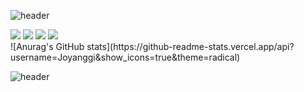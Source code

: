 ![header](https://capsule-render.vercel.app/api?type=wave&color=gradient&height=300&text=capsule%20render&fontSize=90)

<div>
<img src='https://img.shields.io/badge/-Java-brightgreen'>
<img src='https://img.shields.io/badge/-Spring-yellow'>
<img src='https://img.shields.io/badge/-Oracle-green'>
<img src="https://img.shields.io/badge/JavaScript-F7DF1E?style=flat-square&logo=JavaScript&logoColor=white"/>
</div>
![Anurag's GitHub stats](https://github-readme-stats.vercel.app/api?username=Joyanggi&show_icons=true&theme=radical)

![header](https://capsule-render.vercel.app/api?type=wave&color=gradient&height=100&section=footer&text=capsule%20render&fontSize=90)
